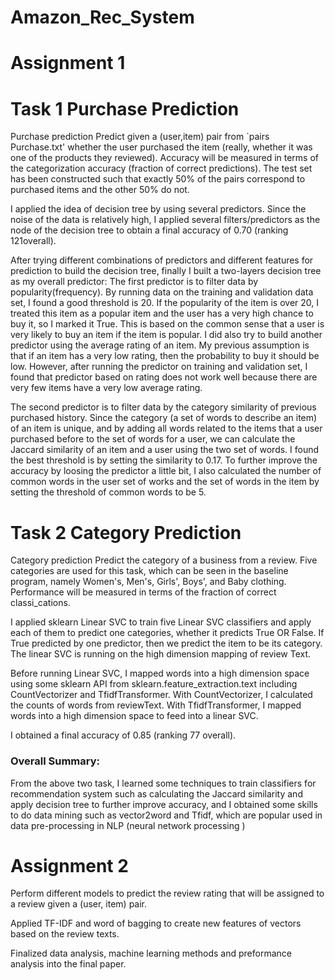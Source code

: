 # Amazon_Rec_System

# Assignment 1
# Task 1 	Purchase Prediction 
Purchase prediction Predict given a (user,item) pair from `pairs Purchase.txt' whether the user purchased the item (really, whether it was one of the products they reviewed). Accuracy will be measured in terms of the categorization accuracy (fraction of correct predictions). The test set has been constructed such that exactly 50% of the pairs correspond to purchased items and the other 50% do not.

I applied the idea of decision tree by using several predictors. Since the noise of the data is relatively high, I applied several filters/predictors as the node of the decision tree to obtain a final accuracy of 0.70 (ranking 121overall). 

After trying different combinations of predictors and different features for prediction to build the decision tree, finally I built a two-layers decision tree as my overall predictor:
The first predictor is to filter data by popularity(frequency). By running data on the training and validation data set, I found a good threshold is 20. If the popularity of the item is over 20, I treated this item as a popular item and the user has a very high chance to buy it, so I marked it True. This is based on the common sense that a user is very likely to buy an item if the item is popular.
I did also try to build another predictor using the average rating of an item. My previous assumption is that if an item has a very low rating, then the probability to buy it should be low. However, after running the predictor on training and validation set, I found that predictor based on rating does not work well because there are very few items have a very low average rating.

The second predictor is to filter data by the category similarity of previous purchased history. Since the category (a set of words to describe an item) of an item is unique, and by adding all words related to the items that a user purchased before to the set of words for a user, we can calculate the Jaccard similarity of an item and a user using the two set of words. I found the best threshold is by setting the similarity to 0.17. 
To further improve the accuracy by loosing the predictor a little bit, I also calculated the number of common words in the user set of works and the set of words in the item by setting the threshold of common words to be 5.

# Task 2		Category Prediction 
Category prediction Predict the category of a business from a review. Five categories are used for this task, which can be seen in the baseline program, namely Women's, Men's, Girls', Boys', and Baby clothing. Performance will be measured in terms of the fraction of correct classi_cations.

I applied sklearn Linear SVC to train five Linear SVC classifiers and apply each of them to predict one categories, whether it predicts True OR False. If True predicted by one predictor, then we predict the item to be its category. The linear SVC is running on the high dimension mapping of review Text.

Before running Linear SVC, I mapped words into a high dimension space using some sklearn API from sklearn.feature_extraction.text including CountVectorizer  and TfidfTransformer. 
With CountVectorizer, I calculated the counts of words from reviewText.
With TfidfTransformer, I mapped words into a high dimension space to feed into a linear SVC.

I obtained a final accuracy of  0.85  (ranking 77 overall).

### Overall Summary:
From the above two task, I learned some techniques to train classifiers for recommendation system such as calculating the Jaccard similarity and apply decision tree to further improve accuracy, and I obtained some skills to do data mining such as vector2word and Tfidf, which are popular used in data pre-processing in NLP (neural network processing )

# Assignment 2

Perform different models to predict the review rating that will be assigned to a review given a (user, item) pair.

Applied TF-IDF and word of bagging to create new features of vectors based on the review texts.

Finalized data analysis, machine learning methods and preformance analysis into the final paper.







